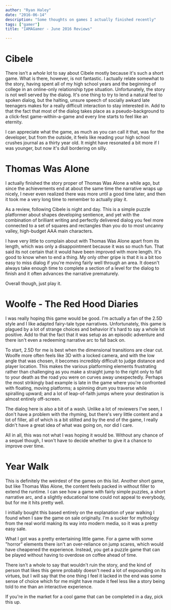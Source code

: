 ```yaml
---
author: "Ryan Haley"
date: "2016-06-14"
description: "Some thoughts on games I actually finished recently"
tags: ["gamer"]
title: "IAMAGamer - June 2016 Reviews"

---
```


# Cibele
There isn't a *whole* lot to say about Cibele mostly because it's such a short 
game. What is there, however, is not fantastic. I actually relate somewhat to the
story, having spent all of my high school years and the beginning of college in
an online-only relationship type situation. Unfortunately, the story is not well
served by the dialog. It's one thing to try to lend a natural feel to spoken
dialog, but the halting, unsure speech of socially awkard late teenagers makes
for a really difficult interaction to stay interested in. Add to that the fact
that most of the dialog takes place as a pseudo-background to a click-fest
game-within-a-game and every line starts to feel like an eternity.

I can appreciate what the game, as much as you can call it that, was for the
developer, but from the outside, it feels like reading your high school crushes
journal as a thirty year old. It might have resonated a bit more if I was younger,
but now it's dull bordering on silly.

# Thomas Was Alone
I actually finished the story proper of Thomas Was Alone a while ago, but since
the achievements end at about the same time the narrative wraps up nicely, I
never even realized there was more until a good time later, and then it took me
a very long time to remember to actually play it.

As a review, following Cibele is night and day. This is a simple puzzle platformer
about shapes developing sentience, and yet with the combination of brilliant writing
and perfectly delivered dialog you feel more connected to a set of squares and
rectangles than you do to most uncanny valley, high-budget AAA main characters.

I have very little to complain about with Thomas Was Alone apart from its length,
which was only a disappointment because it was so much fun. That said its not
certain that it would have been improved with more length. It's good to know when
to end a thing. My only other gripe is that it is a bit too easy to miss dialog
if you're moving fairly well through an area. It doesn't always take enough time
to complete a section of a level for the dialog to finish and it often advances
the narrative prematurely.

Overall though, just play it.

# Woolfe - The Red Hood Diaries
I was really hoping this game would be good. I'm actually a fan of the 2.5D style
and I like adapted fairy-tale type narratives. Unfortunately, this game is plagued
by a lot of strange choices and behavior it's hard to say a whole lot positive.
Add to that the fact that it was setup as an episodic adventure and there isn't
even a redeeming narrative arc to fall back on.

To start, 2.5D for me is best when the dimensional transitions are clear cut.
Woolfe more often feels like 3D with a locked camera, and with the low angle that
was chosen, it becomes incredibly difficult to judge distance and player location.
This makes the various platforming elements frustrating rather than challenging
as you make a straight jump to the right only to fall to your death as the road
you were on curves away unexpectedly. Perhaps the most strikingly bad example is
late in the game where you're confronted with floating, moving platforms; a spinning
drum you traverse while spiralling upward; and a lot of leap-of-faith jumps where
your destination is almost entirely off-screen.

The dialog here is also a bit of a wash. Unlike a lot of reviewers I've seen, I
don't have a problem with the rhyming, but there's very little content and a lot
of filler, all of which is a bit stilted and by the end of the game, I really
didn't have a great idea of what was going on, nor did I care.

All in all, this was not what I was hoping it would be. Without any chance of a 
sequel though, I won't have to decide whether to give it a chance to improve over
time.

# Year Walk
This is definitely the weirdest of the games on this list. Another short game,
but like Thomas Was Alone, the content feels packed in without filler to extend
the runtime. I can see how a game with fairly simple puzzles, a short narrative arc,
and a slightly educational tone could not appeal to everybody, but for me it
hits pretty well.

I initially bought this based entirely on the explanation of year walking I found
when I saw the game on sale originally. I'm a sucker for mythology from the real
world making its way into modern media, so it was a pretty easy sale.

What I got was a pretty entertaining little game. For a game with some "horror"
elements there isn't an over-reliance on jump scares, which would have cheapened
the experience. Instead, you get a puzzle game that can be played without having
to overdose on coffee ahead of time.

There isn't a whole to say that wouldn't ruin the story, and the kind of person
that likes this genre probably doesn't need a lot of expounding on its virtues,
but I will say that the one thing I feel it lacked in the end was some sense of
choice which for me might have made it feel less like a story being told to me
than an interactive experience.

If you're in the market for a cool game that can be completed in a day, pick this
up.
